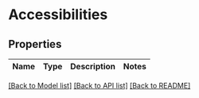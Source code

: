 # Accessibilities

## Properties
Name | Type | Description | Notes
------------ | ------------- | ------------- | -------------

[[Back to Model list]](../../../../Downloads/sb_db_api/README.md#documentation-for-models) [[Back to API list]](../../../../Downloads/sb_db_api/README.md#documentation-for-api-endpoints) [[Back to README]](../../../../Downloads/sb_db_api/README.md)
